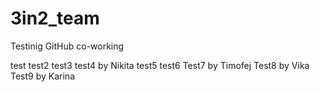 # 3in2_team
 Testinig GitHub co-working
 
 test
 test2
 test3
 test4 by Nikita
 test5
 test6
 Test7 by Timofej
 Test8 by Vika
 Test9 by Karina